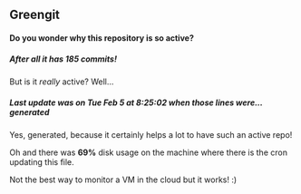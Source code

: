 ## Greengit

#### Do you wonder why this repository is so active?

##### After all it has 185 commits!

But is it *really* active? Well...

##### Last update was on Tue Feb 5 at 8:25:02 when those lines were... generated

Yes, generated, because it certainly helps a lot to have such an active repo!

Oh and there was **69%** disk usage on the machine
where there is the cron updating this file.

Not the best way to monitor a VM in the cloud but it works! :)
